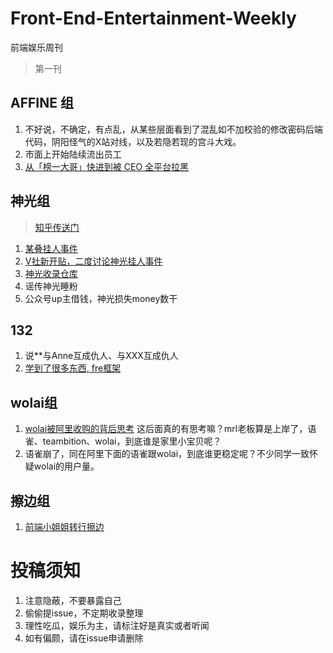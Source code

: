 # Front-End-Entertainment-Weekly
前端娱乐周刊
> 第一刊
## AFFINE 组
1. 不好说，不确定，有点乱，从某些层面看到了混乱如不加校验的修改密码后端代码，阴阳怪气的X站对线，以及若隐若现的宫斗大戏。
2. 市面上开始陆续流出员工
3. [从「榜一大哥」快进到被 CEO 全平台拉黑](https://twitter.com/thecalicastle/status/1718500193648386345)
## 神光组
> [知乎传送门](https://www.zhihu.com/people/di-xu-guang-50/posts)
1. [某叠挂人事件](https://juejin.cn/post/7291547336399552569)
2. [V社新开贴，二度讨论神光挂人事件](https://www.v2ex.com/t/985358#reply86)
3. [神光收录仓库](https://github.com/l28939279/god-light)
4. 谣传神光睡粉
5. 公众号up主借钱，神光损失money数干

## 132
1. 说**与Anne互成仇人、与XXX互成仇人
2. [学到了很多东西, fre框架](https://zhuanlan.zhihu.com/p/336374915)

## wolai组
1. [wolai被阿里收购的背后思考](https://sspai.com/post/78711) 这后面真的有思考嘛？mrl老板算是上岸了，语雀、teambition、wolai，到底谁是家里小宝贝呢？ 
2. 语雀崩了，同在阿里下面的语雀跟wolai，到底谁更稳定呢？不少同学一致怀疑wolai的用户量。

## 擦边组
1. [前端小姐姐转行擦边](https://github.com/fishdb/Front-End-Entertainment-Weekly/issues/1)
# 投稿须知
1. 注意隐蔽，不要暴露自己
2. 偷偷提issue，不定期收录整理
3. 理性吃瓜，娱乐为主，请标注好是真实或者听闻
4. 如有偏颇，请在issue申请删除
